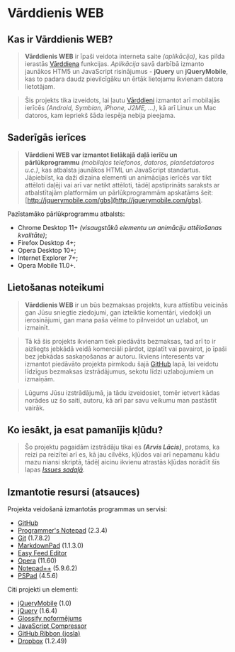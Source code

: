 
# Vārddienis WEB #

## Kas ir Vārddienis WEB? ##
> **Vārddienis WEB** ir īpaši veidota interneta saite *(aplikācija)*, kas pilda ierastās [Vārddieņa](http://dl.dropbox.com/u/25130294/varddienis.zip) funkcijas. *Aplikācija* savā darbībā izmanto jaunākos HTM5 un JavaScript risinājumus - **jQuery** un **jQueryMobile**, kas to padara daudz pievilcīgāku un ērtāk lietojamu ikvienam datora lietotājam.

> Šis projekts tika izveidots, lai ļautu [Vārddieni](http://dl.dropbox.com/u/25130294/varddienis.zip) izmantot arī mobilajās ierīcēs *(Android, Symbian, iPhone, J2ME, ...)*, kā arī Linux un Mac datoros, kam iepriekš šāda iespēja nebija pieejama.

## Saderīgās ierīces ##
> **Vārddieni WEB var izmantot lielākajā daļā ierīču un pārlūkprogrammu** *(mobilajos telefonos, datoros, planšetdatoros u.c.)*, kas atbalsta jaunākos HTML un JavaScript standartus. Jāpiebilst, ka daži dizaina elementi un animācijas ierīcēs var tikt attēloti daļēji vai arī var netikt attēloti, tādēļ apstiprināts saraksts ar atbalstītajām platformām un pārlūkprogrammām apskatāms šeit: [http://jquerymobile.com/gbs](http://jquerymobile.com/gbs).

Pazīstamāko pārlūkprogrammu atbalsts:

- Chrome Desktop 11+ *(visaugstākā elementu un animāciju attēlošanas kvalitāte)*;
- Firefox Desktop 4+;
- Opera Desktop 10+;
- Internet Explorer 7+;
- Opera Mobile 11.0+.

## Lietošanas noteikumi ##
> **Vārddienis WEB** ir un būs bezmaksas projekts, kura attīstību veicinās gan Jūsu sniegtie ziedojumi, gan izteiktie komentāri, viedokļi un ierosinājumi, gan mana paša vēlme to pilnveidot un uzlabot, un izmainīt.

> Tā kā šis projekts ikvienam tiek piedāvāts bezmaksas, tad arī to ir aizliegts jebkādā veidā komerciāli pārdot, izplatīt vai pavairot, jo īpaši bez jebkādas saskaņošanas ar autoru. Ikviens interesents var izmantot piedāvāto projekta pirmkodu šajā [GitHub](https://github.com/arvislacis/varddienis_web) lapā, lai veidotu līdzīgus bezmaksas izstrādājumus, sekotu līdzi uzlabojumiem un izmaiņām.

> Lūgums Jūsu izstrādājumā, ja tādu izveidosiet, tomēr ietvert kādas norādes uz šo saiti, autoru, kā arī par savu veikumu man pastāstīt vairāk.

## Ko iesākt, ja esat pamanījis kļūdu? ##
> Šo projektu pagaidām izstrādāju tikai es ***(Arvis Lācis)***, protams, ka reizi pa reizītei arī es, kā jau cilvēks, kļūdos vai arī nepamanu kādu mazu niansi skriptā, tādēļ aicinu ikvienu atrastās kļūdas norādīt šīs lapas *[Issues sadaļā](https://github.com/arvislacis/varddienis_web/issues)*.

## Izmantotie resursi (atsauces) ##
Projekta veidošanā izmantotās programmas un servisi:

- [GitHub](https://github.com/)
- [Programmer's Notepad](http://www.pnotepad.org/) (2.3.4)
- [Git](http://git-scm.com/) (1.7.8.2)
- [MarkdownPad](http://markdownpad.com) (1.1.3.0)
- [Easy Feed Editor](http://sourceforge.net/projects/easyfeededitor/)
- [Opera](http://www.opera.com) (11.60)
- [Notepad++](http://notepad-plus-plus.org/) (5.9.6.2)
- [PSPad](http://www.pspad.com/en/) (4.5.6)

Citi projekti un elementi:

- [jQueryMobile](http://jquerymobile.com) (1.0)
- [jQuery](http://jquery.com) (1.6.4)
- [Glossify noformējums](http://www.mobjectify.com/resources/Glossify_theme_for_jquery_mobile/)
- [JavaScript Compressor](http://www.minifyjavascript.com/)
- [GitHub Ribbon (josla)](https://github.com/blog/273-github-ribbons)
- [Dropbox](http://dropbox.com) (1.2.49)